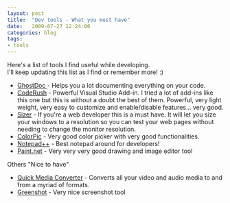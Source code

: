 ```yaml
---
layout: post
title:  "Dev tools - What you must have"
date:   2009-07-27 12:24:00
categories: blog
tags:
- tools
---
```


<p>
Here's a list of tools I find useful while developing.<br />
I'll keep updating this list as I find or remember more! :)
</p>
<ul>
    <li><a href="http://weblogs.asp.net/rweigelt/default.aspx">GhostDoc </a>- Helps you a lot documenting everything on your code.</li>
    <li><a href="http://www.devexpress.com/Products/Visual_Studio_Add-in/CodeRushX/">CodeRush</a> - Powerful Visual Studio Add-in. I tried a lot of add-ins like this one but this is without a doubt the best of them. Powerful, very light weight, very easy to customize and enable/disable features... very good.</li>
    <li><a href="http://www.brianapps.net/sizer.html">Sizer</a> - If you're a web developer this is a must have. It will let you size your windows to a resolution so you can test your web pages without needing to change the monitor resolution.</li>
    <li><a href="http://iconico.com/colorpic/">ColorPic</a> - Very good color picker with very good functionalities.</li>
    <li><a href="http://notepad-plus.sourceforge.net/uk/site.htm">Notepad++</a> - Best notepad around for developers!</li>
    <li><a href="http://www.paint.net/">Paint.net</a> - Very very very good drawing and image editor tool</li>
</ul>

Others "Nice to have"
<ul>
    <li><a href="http://www.cocoonsoftware.com/">Quick Media Converter</a> - Converts all your video and audio media to and from a myriad of formats.</li>
    <li><a href="http://greenshot.sourceforge.net/">Greenshot</a> - Very nice screenshot tool</li>
</ul>